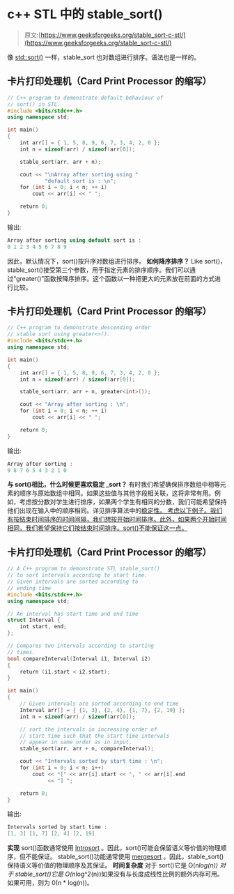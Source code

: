 # c++ STL 中的 stable_sort()

> 原文:[https://www.geeksforgeeks.org/stable_sort-c-stl/](https://www.geeksforgeeks.org/stable_sort-c-stl/)

像 [std::sort()](https://www.geeksforgeeks.org/sort-c-stl/) 一样，stable_sort 也对数组进行排序。语法也是一样的。

## 卡片打印处理机（Card Print Processor 的缩写）

```cpp
// C++ program to demonstrate default behaviour of
// sort() in STL.
#include <bits/stdc++.h>
using namespace std;

int main()
{
    int arr[] = { 1, 5, 8, 9, 6, 7, 3, 4, 2, 0 };
    int n = sizeof(arr) / sizeof(arr[0]);

    stable_sort(arr, arr + n);

    cout << "\nArray after sorting using "
            "default sort is : \n";
    for (int i = 0; i < n; ++ i)
        cout << arr[i] << " ";

    return 0;
}
```

输出:

```cpp
Array after sorting using default sort is : 
0 1 2 3 4 5 6 7 8 9 
```

因此，默认情况下，sort()按升序对数组进行排序。
**如何降序排序？**
Like sort()，stable_sort()接受第三个参数，用于指定元素的排序顺序。我们可以通过“greater()”函数按降序排序。这个函数以一种把更大的元素放在前面的方式进行比较。

## 卡片打印处理机（Card Print Processor 的缩写）

```cpp
// C++ program to demonstrate descending order
// stable sort using greater<>().
#include <bits/stdc++.h>
using namespace std;

int main()
{
    int arr[] = { 1, 5, 8, 9, 6, 7, 3, 4, 2, 0 };
    int n = sizeof(arr) / sizeof(arr[0]);

    stable_sort(arr, arr + n, greater<int>());

    cout << "Array after sorting : \n";
    for (int i = 0; i < n; ++ i)
        cout << arr[i] << " ";

    return 0;
}
```

输出:

```cpp
Array after sorting : 
9 8 7 6 5 4 3 2 1 0 
```

**与 sort()相比，什么时候更喜欢稳定 _sort？**
有时我们希望确保排序数组中相等元素的顺序与原始数组中相同。如果这些值与其他字段相关联，这将非常有用。例如，考虑按分数对学生进行排序，如果两个学生有相同的分数，我们可能希望保持他们出现在输入中的顺序相同。详见排序算法中的[稳定性。
考虑以下例子。我们有按结束时间排序的时间间隔，我们想按开始时间排序。此外，如果两个开始时间相同，我们希望保持它们按结束时间排序。sort()不能保证这一点。](https://www.geeksforgeeks.org/stability-in-sorting-algorithms/) 

## 卡片打印处理机（Card Print Processor 的缩写）

```cpp
// A C++ program to demonstrate STL stable_sort()
// to sort intervals according to start time.
// Given intervals are sorted according to
// ending time
#include <bits/stdc++.h>
using namespace std;

// An interval has start time and end time
struct Interval {
    int start, end;
};

// Compares two intervals according to starting
// times.
bool compareInterval(Interval i1, Interval i2)
{
    return (i1.start < i2.start);
}

int main()
{
    // Given intervals are sorted according to end time
    Interval arr[] = { {1, 3}, {2, 4}, {1, 7}, {2, 19} };
    int n = sizeof(arr) / sizeof(arr[0]);

    // sort the intervals in increasing order of
    // start time such that the start time intervals
    // appear in same order as in input.
    stable_sort(arr, arr + n, compareInterval);

    cout << "Intervals sorted by start time : \n";
    for (int i = 0; i < n; i++)
        cout << "[" << arr[i].start << ", " << arr[i].end
             << "] ";

    return 0;
}
```

输出:

```cpp
Intervals sorted by start time : 
[1, 3] [1, 7] [2, 4] [2, 19] 
```

**实现**
sort()函数通常使用 [Introsort](https://www.geeksforgeeks.org/know-your-sorting-algorithm-set-2-introsort-cs-sorting-weapon/) 。因此，sort()可能会保留语义等价值的物理顺序，但不能保证。
stable_sort()功能通常使用 [mergesort](https://www.geeksforgeeks.org/merge-sort/) 。因此，stable_sort()保持语义等价值的物理顺序及其保证。
**时间复杂度**
对于 sort()它是 O(n*log(n))
对于 stable_sort()它是 O(n*log^2(n))如果没有与长度成线性比例的额外内存可用。如果可用，则为 0(n * log(n))。